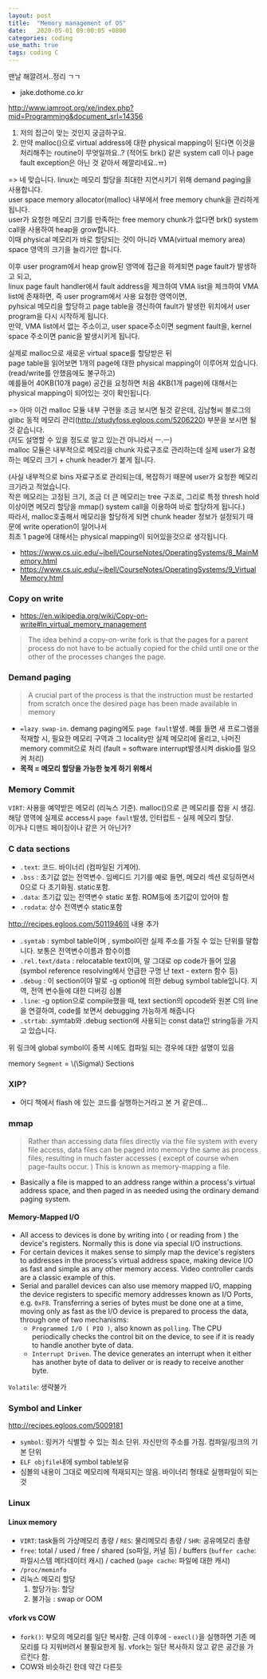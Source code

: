 ```yaml
---
layout: post
title:  "Memory management of OS"
date:   2020-05-01 09:00:05 +0800
categories: coding
use_math: true
tags: coding C
---
```


맨날 해깔려서..정리 ㄱㄱ

* jake.dothome.co.kr

<a href="http://www.iamroot.org/xe/index.php?mid=Programming&document_srl=14356" target="_blank">http://www.iamroot.org/xe/index.php?mid=Programming&document_srl=14356</a>
1. 저의 접근이 맞는 것인지 궁금하구요.
2. 만약 malloc()으로 virtual address에 대한 physical mapping이 된다면 이것을 처리해주는 routine이 무엇일까요..?
(적어도 brk() 같은 system call 이나 page fault exception은 아닌 것 같아서 헤깔리네요..ㅠ)

=> 네 맞습니다. linux는 메모리 할당을 최대한 지연시키기 위해 demand paging을 사용합니다.  
user space memory allocator(malloc) 내부에서 free memory chunk을 관리하게 됩니다.  
user가 요청한 메모리 크기를 만족하는 free memory chunk가 없다면 brk() system call을 사용하여 heap을 grow합니다.  
이때 physical 메모리가 바로 할당되는 것이 아니라 VMA(virtual memory area) space 영역의 크기을 늘리기만 합니다.  

이후 user program에서 heap grow된 영역에 접근을 하게되면 page fault가 발생하고 되고,  
linux page fault handler에서 fault address을 체크하여 VMA list을 체크하여 VMA list에 존재하면, 즉 user program에서 사용 요청한 영역이면,  
pyhsical 메모리을 할당하고 page table을 갱신하여 fault가 발생한 위치에서 user program을 다시 시작하게 됩니다.  
만약, VMA list에서 없는 주소이고, user space주소이면 segment fault을, kernel space 주소이면 panic을 발생시키게 됩니다.  


실제로 malloc으로 새로운 virtual space를 할당받은 뒤  
page table을 읽어보면 1개의 page에 대한 physical mapping이 이루어져 있습니다.(read/write를 안했음에도 불구하고)  
예를들어 40KB(10개 page) 공간을 요청하면 처음 4KB(1개 page)에 대해서는 physical mapping이 되어있는 것이 확인됩니다.  

=> 아마 이건 malloc 모듈 내부 구현을 조금 보시면 될것 같은데, 김남형씨 블로그의 glibc 동적 메모리 관리(http://studyfoss.egloos.com/5206220) 부분을 보시면 될것 같습니다.  
(저도 설명할 수 있을 정도로 알고 있는건 아니라서 ㅡ.ㅡ)  
malloc 모듈은 내부적으로 메모리을 chunk 자료구조로 관리하는데 실제 user가 요청하는 메모리 크기 + chunk header가 붙게 됩니다.  

(사실 내부적으로 bins 자료구조로 관리되는데, 복잡하기 때문에 user가 요청한 메모리 크기라고 적었습니다.  
작은 메모리는 고정된 크기, 조금 더 큰 메모리는 tree 구조로, 그리로 특정 thresh hold이상이면 메모리 할당을 mmap() system call을 이용하여 바로 할당하게 됩니다.)  
따라서, malloc호출해서 메모리을 할당하게 되면 chunk header 정보가 설정되기 때문에 write operation이 일어나서  
최초  1 page에 대해서는 physical mapping이 되어있을것으로 생각됩니다.  




* <a href="https://www.cs.uic.edu/~jbell/CourseNotes/OperatingSystems/8_MainMemory.html" target="_blank">https://www.cs.uic.edu/~jbell/CourseNotes/OperatingSystems/8_MainMemory.html</a>
* <a href="https://www.cs.uic.edu/~jbell/CourseNotes/OperatingSystems/9_VirtualMemory.html" target="_blank">https://www.cs.uic.edu/~jbell/CourseNotes/OperatingSystems/9_VirtualMemory.html</a>

### Copy on write

* <a href="https://en.wikipedia.org/wiki/Copy-on-write#In_virtual_memory_management" target="_blank">https://en.wikipedia.org/wiki/Copy-on-write#In_virtual_memory_management</a>

>  The idea behind a copy-on-write fork is that the pages for a parent process do not have to be actually copied for the child until one or the other of the processes changes the page.


### Demand paging
>  A crucial part of the process is that the instruction must be restarted from scratch once the desired page has been made available in memory


- `=lazy swap-in`. demang paging에도 `page fault`발생. 예를 들면 새 프로그램을 적재할 시, 필요한 메모리 구역과 그 locality만 실제 메모리에 올리고, 나머진 memory commit으로 처리 (fault = software interrupt발생시켜 diskio를 일으켜 처리)
- __목적 = 메모리 할당을 가능한 늦게 하기 위해서__

### Memory Commit
`VIRT`: 사용을 예약받은 메모리 (리눅스 기준). malloc()으로 큰 메모리를 잡을 시 생김. 해당 영역에 실제로 access시 `page fault`발생, 인터럽트 - 실제 메모리 할당.  
이거나 디맨드 페이징이나 같은 거 아닌가?

### C data sections

* `.text`: 코드. 바이너리 (컴파일된 기계어).
* `.bss` : 초기값 없는 전역변수. 임베디드 기기를 예로 들면, 메모리 섹션 로딩하면서 0으로 다 초기화됨. static포함. 
* `.data`:  초기값 있는 전역변수 static 포함. ROM등에 초기값이 있어야 함
* `.rodata`: 상수 전역변수 static포함

<a href="http://recipes.egloos.com/5011946" target="_blank">http://recipes.egloos.com/5011946의 내용 추가</a>
* `.symtab` : symbol table이며 , symbol이란 실제 주소를 가질 수 있는 단위를 말합니다. 보통은 전역변수이름과 함수이름
* `.rel.text/data` : relocatable text이며, 말 그대로 op code가 들어 있음 (symbol reference resolving에서 언급한 구멍 난 text - extern 함수 등)
* `.debug` : 이 section이야 말로 -g option에 의한 debug symbol table입니다. 지역, 전역 변수들에 대한 디버깅 심볼
* `.line`: -g option으로 compile했을 때, text section의 opcode와 원본 C의 line을 연결하여, code를 보면서 debugging 가능하게 해줍니다
* `.strtab`:  .symtab와 .debug section에 사용되는 const data인 string등을 가지고 있습니다. 

위 링크에 global symbol이 중복 시에도 컴파일 되는 경우에 대한 설명이 있음

memory `Segment` = \\(\Sigma\\) Sections


### XIP?
- 어디 책에서 flash 에 있는 코드를 실행하는거라고 본 거 같은데...

### mmap
> Rather than accessing data files directly via the file system with every file access, data files can be paged into memory the same as process files, resulting in much faster accesses ( except of course when page-faults occur. ) This is known as memory-mapping a file.

* Basically a file is mapped to an address range within a process's virtual address space, and then paged in as needed using the ordinary demand paging system.

#### Memory-Mapped I/O
* All access to devices is done by writing into ( or reading from ) the device's registers. Normally this is done via special I/O instructions.
* For certain devices it makes sense to simply map the device's registers to addresses in the process's virtual address space, making device I/O as fast and simple as any other memory access. Video controller cards are a classic example of this.
* Serial and parallel devices can also use memory mapped I/O, mapping the device registers to specific memory addresses known as I/O Ports, e.g. `0xF8`. Transferring a series of bytes must be done one at a time, moving only as fast as the I/O device is prepared to process the data, through one of two mechanisms:
    - `Programmed I/O ( PIO )`, also known as `polling`. The CPU periodically checks the control bit on the device, to see if it is ready to handle another byte of data.  
    - `Interrupt Driven`. The device generates an interrupt when it either has another byte of data to deliver or is ready to receive another byte.  


`Volatile`: 생략불가


### Symbol and Linker
<a href="http://recipes.egloos.com/5009181" target="_blank">http://recipes.egloos.com/5009181</a>
- `symbol`: 링커가 식별할 수 있는 최소 단위. 자신만의 주소를 가짐. 컴파일/링크의 기본 단위
- `ELF objfile`내에 symbol table보유
- 심볼의 내용이 그대로 메모리에 적재되지는 않음. 바이너리 형태로 실행파일이 되는것


### Linux

#### Linux memory 
- `VIRT`: task들의 가상메모리 총량 / `RES`: 물리메모리 총량 / `SHR`: 공유메모리 총량
- `free`: total / used / free / shared (so파일, 커널 등) / buffers (`buffer cache`: 파일시스템 메타데이터 캐시) / cached (`page cache`: 파일에 대한 캐시)
- `/proc/meminfo`
- 리눅스 메모리 할당
    1. 할당가능: 할당
    2. 불가능 : swap or OOM

#### vfork vs COW
- `fork()`: 부모의 메모리를 일단 복사함. 근데 이후에 - `execl()`을 실행하면 기존 메모리를 다 지워버려서 불필요한게 됨. vfork는 일단 복사하지 않고 같은 공간을 가르킨다 함.
- COW와 비슷하긴 한데 약간 다른듯
